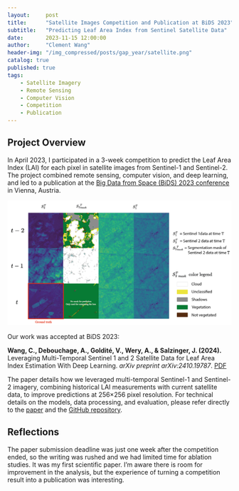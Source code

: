 ```yaml
---
layout:     post
title:      "Satellite Images Competition and Publication at BiDS 2023"
subtitle:   "Predicting Leaf Area Index from Sentinel Satellite Data"
date:       2023-11-15 12:00:00
author:     "Clement Wang"
header-img: "/img_compressed/posts/gap_year/satellite.png"
catalog: true
published: true
tags:
    - Satellite Imagery
    - Remote Sensing
    - Computer Vision
    - Competition
    - Publication
---
```


## Project Overview

In April 2023, I participated in a 3-week competition to predict the Leaf Area Index (LAI) for each pixel in satellite images from Sentinel-1 and Sentinel-2. The project combined remote sensing, computer vision, and deep learning, and led to a publication at the [Big Data from Space (BiDS) 2023 conference](https://www.bigdatafromspace2023.org/) in Vienna, Austria.

![Data visualization](/img_compressed/posts/gap_year/lai_pred.png)

Our work was accepted at BiDS 2023:

**Wang, C., Debouchage, A., Goldité, V., Wery, A., & Salzinger, J. (2024).** Leveraging Multi-Temporal Sentinel 1 and 2 Satellite Data for Leaf Area Index Estimation With Deep Learning. *arXiv preprint arXiv:2410.19787*. [PDF](https://arxiv.org/pdf/2410.19787)

The paper details how we leveraged multi-temporal Sentinel-1 and Sentinel-2 imagery, combining historical LAI measurements with current satellite data, to improve predictions at 256×256 pixel resolution. For technical details on the models, data processing, and evaluation, please refer directly to the [paper](https://arxiv.org/pdf/2410.19787) and the [GitHub repository](https://github.com/clementw168/LeafNothingBehind).

## Reflections

The paper submission deadline was just one week after the competition ended, so the writing was rushed and we had limited time for ablation studies. It was my first scientific paper. I’m aware there is room for improvement in the analysis, but the experience of turning a competition result into a publication was interesting.
